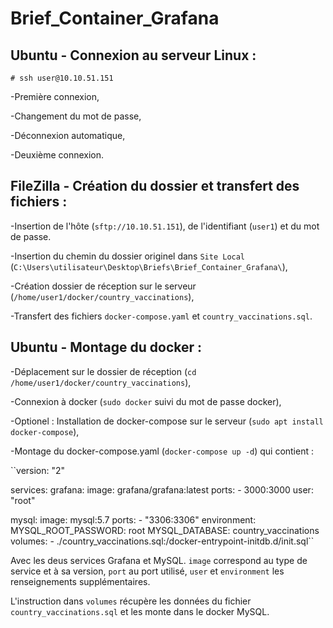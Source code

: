 # Brief_Container_Grafana

## Ubuntu - Connexion au serveur Linux :

``# ssh user@10.10.51.151``

-Première connexion,

-Changement du mot de passe,

-Déconnexion automatique,

-Deuxième connexion.

## FileZilla - Création du dossier et transfert des fichiers :

-Insertion de l'hôte (``sftp://10.10.51.151``), de l'identifiant (``user1``) et du mot de passe.

-Insertion du chemin du dossier originel dans ``Site Local`` (``C:\Users\utilisateur\Desktop\Briefs\Brief_Container_Grafana\``),

-Création dossier de réception sur le serveur (``/home/user1/docker/country_vaccinations``),

-Transfert des fichiers ``docker-compose.yaml`` et ``country_vaccinations.sql``.

## Ubuntu - Montage du docker :

-Déplacement sur le dossier de réception (``cd /home/user1/docker/country_vaccinations``),

-Connexion à docker (``sudo docker`` suivi du mot de passe docker),

-Optionel : Installation de docker-compose sur le serveur (``sudo apt install docker-compose``),

-Montage du docker-compose.yaml (``docker-compose up -d``) qui contient :

``version: "2"

services:
  grafana:
    image: grafana/grafana:latest
    ports:
      - 3000:3000
    user: "root"

  mysql:
    image: mysql:5.7
    ports:
    - "3306:3306"
    environment:
      MYSQL_ROOT_PASSWORD: root
      MYSQL_DATABASE: country_vaccinations
    volumes:
    - ./country_vaccinations.sql:/docker-entrypoint-initdb.d/init.sql``
    
Avec les deus services Grafana et MySQL. ``image`` correspond au type de service et à sa version, ``port`` au port utilisé, ``user`` et ``environment`` les renseignements supplémentaires.
    
L'instruction dans ``volumes`` récupère les données du fichier ``country_vaccinations.sql`` et les monte dans le docker MySQL.


    
    
